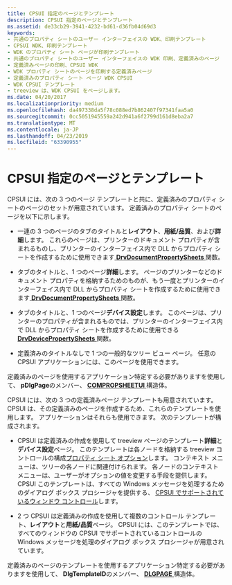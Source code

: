 ```yaml
---
title: CPSUI 指定のページとテンプレート
description: CPSUI 指定のページとテンプレート
ms.assetid: de33cb29-3941-4232-bd61-d36fb04d69d3
keywords:
- 共通のプロパティ シートのユーザー インターフェイスの WDK、印刷テンプレート
- CPSUI WDK、印刷テンプレート
- WDK のプロパティ シート ページが印刷テンプレート
- 共通のプロパティ シートのユーザー インターフェイスの WDK 印刷、定義済みのページ
- 定義済みページの印刷、CPSUI WDK
- WDK プロパティ シートのページを印刷する定義済みページ
- 定義済みのプロパティ シート ページ WDK CPSUI
- WDK CPSUI テンプレート
- treeview は、WDK CPSUI をページします。
ms.date: 04/20/2017
ms.localizationpriority: medium
ms.openlocfilehash: da497338da5f78c088ed7b862407f97341faa5a0
ms.sourcegitcommit: 0cc5051945559a242d941a6f2799d161d8eba2a7
ms.translationtype: MT
ms.contentlocale: ja-JP
ms.lasthandoff: 04/23/2019
ms.locfileid: "63390955"
---
```

# <a name="cpsui-supplied-pages-and-templates"></a>CPSUI 指定のページとテンプレート





CPSUI には、次の 3 つのページ テンプレートと共に、定義済みのプロパティ シートのページのセットが用意されています。 定義済みのプロパティ シートのページを以下に示します。

-   一連の 3 つのページのタブのタイトルと**レイアウト**、**用紙/品質**、および**詳細**します。 これらのページは、プリンターのドキュメント プロパティが含まれるものし、プリンターのインターフェイス内で DLL からプロパティ シートを作成するために使用できます[ **DrvDocumentPropertySheets** ](https://msdn.microsoft.com/library/windows/hardware/ff548548)関数。

-   タブのタイトルと、1 つのページ**詳細**します。 ページのプリンターなどのドキュメント プロパティを格納するためのものが、もう一度とプリンターのインターフェイス内で DLL からプロパティ シートを作成するために使用できます[ **DrvDocumentPropertySheets** ](https://msdn.microsoft.com/library/windows/hardware/ff548548)関数。

-   タブのタイトルと、1 つのページ**デバイス設定**します。 このページは、プリンターのプロパティが含まれるものでは、プリンターのインターフェイス内で DLL からプロパティ シートを作成するために使用できる[ **DrvDevicePropertySheets** ](https://msdn.microsoft.com/library/windows/hardware/ff548542)関数。

-   定義済みのタイトルなしで 1 つの一般的なツリー ビュー ページ。 任意の CPSUI アプリケーションには、このページを使用できます。

定義済みのページを使用するアプリケーション特定する必要がありますを使用して、 **pDlgPage**のメンバー、 [ **COMPROPSHEETUI** ](https://msdn.microsoft.com/library/windows/hardware/ff546211)構造体。

CPSUI には、次の 3 つの定義済みページ テンプレートも用意されています。 CPSUI は、その定義済みのページを作成するため、これらのテンプレートを使用します。 アプリケーションはそれらも使用できます。 次のテンプレートが構成されます。

-   CPSUI は定義済みの作成を使用して treeview ページのテンプレート**詳細**と**デバイス設定**ページ。 このテンプレートは各ノードを格納する treeview コントロールの構成[プロパティ シート オプション](property-sheet-options.md)します。 コンテキスト メニューは、ツリーの各ノードに関連付けられます。 各ノードのコンテキスト メニューは、ユーザーがオプションの値を変更する手段を提供します。 CPSUI このテンプレートは、すべての Windows メッセージを処理するためのダイアログ ボックス プロシージャを提供する、 [CPSUI でサポートされているウィンドウ コントロール](cpsui-supported-window-controls.md)します。

-   2 つ CPSUI は定義済みの作成を使用して複数のコントロール テンプレート、**レイアウト**と**用紙/品質**ページ。 CPSUI には、このテンプレートでは、すべてのウィンドウの CPSUI でサポートされているコントロールの Windows メッセージを処理のダイアログ ボックス プロシージャが用意されています。

定義済みのページのテンプレートを使用するアプリケーション特定する必要がありますを使用して、 **DlgTemplateID**のメンバー、 [ **DLGPAGE** ](https://msdn.microsoft.com/library/windows/hardware/ff547607)構造体。

 

 





